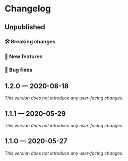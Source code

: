 # Changelog

## Unpublished

### 🛠 Breaking changes

### 🎉 New features

### 🐛 Bug fixes

## 1.2.0 — 2020-08-18

_This version does not introduce any user-facing changes._

## 1.1.1 — 2020-05-29

*This version does not introduce any user-facing changes.*

## 1.1.0 — 2020-05-27

*This version does not introduce any user-facing changes.*

